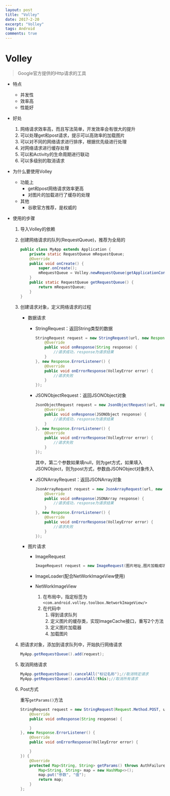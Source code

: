 ```yaml
---
layout: post
title: "Volley"
date: 2017-2-20
excerpt: "Volley"
tags: Android
comments: true
---
```


# Volley
>Google官方提供的Http请求的工具

- 特点
	- 并发性
	- 效率高
	- 性能好

- 好处
	1. 网络请求效率高，而且写法简单，开发效率会有很大的提升
	2. 可以处理get和post请求，提示可以高效率的加载图片
	3. 可以对不同的网络请求进行排序，根据优先级进行处理
	4. 对网络请求进行缓存处理
	5. 可以和Activity的生命周期进行联动
	6. 可以多级别的取消请求

- 为什么要使用Volley
	- 功能上
		- get和post网络请求效率更高
		- 对图片的加载进行了缓存的处理
	- 其他
		- 谷歌官方推荐，是权威的

- 使用的步骤
	1. 导入Volley的依赖
	2. 创建网络请求的队列(RequestQueue)，推荐为全局的
		
		```java
		public class MyApp extends Application {
		    private static RequestQueue mRequestQueue;
		    @Override
		    public void onCreate() {
		        super.onCreate();
		        mRequestQueue = Volley.newRequestQueue(getApplicationContext());
		    }
		    public static RequestQueue getRequestQueue() {
		        return mRequestQueue;
		    }
		}
		```
		
	3. 创建请求对象，定义网络请求的过程
		- 数据请求
			- StringRequest：返回String类型的数据
				
				```java
				StringRequest request = new StringRequest(url, new Response.Listener<String>() {
				    @Override
				    public void onResponse(String response) {
				        //请求成功，response为请求结果
				    }
				}, new Response.ErrorListener() {
				    @Override
				    public void onErrorResponse(VolleyError error) {
				        //请求失败
				    }
				});
				```
				
			- JSONObjectRequest：返回JSONObject对象

				```java
				JsonObjectRequest request = new JsonObjectRequest(url, null, new Response.Listener<JSONObject>() {
				    @Override
				    public void onResponse(JSONObject response) {
				        //请求成功，response为请求结果
				    }
				}, new Response.ErrorListener() {
				    @Override
				    public void onErrorResponse(VolleyError error) {
				        //请求失败
				    }
				});
				```
				
				其中，第二个参数如果填null，则为get方式，如果填入JSONObject，则为post方式，参数由JSONObject对象传入
				
			- JSONArrayRequest：返回JSONArray对象
				
				```java
				JsonArrayRequest request = new JsonArrayRequest(url, new Response.Listener<JSONArray>() {
				    @Override
				    public void onResponse(JSONArray response) {
				        //请求成功，response为请求结果
				    }
				}, new Response.ErrorListener() {
				    @Override
				    public void onErrorResponse(VolleyError error) {
				        //请求失败
				    }
				});
				```
				
		- 图片请求
			- ImageRequest
				
				```java
				ImageRequest request = new ImageRequest(图片地址,图片加载成功后的回调接口,图片的最大宽度,图片的最大高度,图片质量,图片加载失败的回调接口);
				```
				
			- ImageLoader(配合NetWorkImageView使用)
			- NetWorkImageView
				1. 在布局中，指定标签为``<com.android.volley.toolbox.NetworkImageView/>``
				2. 在代码中
					1. 得到请求队列
					2. 定义图片的缓存类，实现ImageCache接口，重写2个方法
					3. 定义图片加载器
					4. 加载图片
				
	4. 把请求对象，添加到请求队列中，开始执行网络请求
		
		```java
		MyApp.getRequestQueue().add(request);
		```
		
	5. 取消网络请求
		
		```java
		MyApp.getRequestQueue().cancelAll("标记名称");//取消特定请求
		MyApp.getRequestQueue().cancelAll(this);//取消所有请求
		```
		
	6. Post方式
		
		重写``getParams()``方法
		
		```java
		StringRequest request = new StringRequest(Request.Method.POST, url, new Response.Listener<String>() {
		    @Override
		    public void onResponse(String response) {
		
		    }
		}, new Response.ErrorListener() {
		    @Override
		    public void onErrorResponse(VolleyError error) {
		
		    }
		}) {
		    @Override
		    protected Map<String, String> getParams() throws AuthFailureError {
		        Map<String, String> map = new HashMap<>();
		        map.put("参数", "值");
		        return map;
		    }
		};
		```